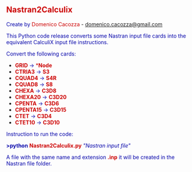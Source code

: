 ## <span style="color: #cc0000">Nastran2Calculix</span>

<span style="color: #0504aa">Create by</span> <span style="color: #cc0000">Domenico Cacozza</span> - domenico.cacozza@gmail.com


<span style="color: #0504aa">This Python code release converts some Nastran input  file cards into the  equivalent CalculiX input file instructions.</span>


<span style="color: #0504aa">Convert the following cards:</span>
* <span style="color: #cc0000">**GRID**</span> <span style="color: #0504aa">&rightarrow;</span> <span style="color: #cc0000">***Node**</span>
* <span style="color: #cc0000">**CTRIA3**</span> <span style="color: #0504aa">&rightarrow;</span> <span style="color: #cc0000">**S3**</span>
* <span style="color: #cc0000">**CQUAD4**</span> <span style="color: #0504aa">&rightarrow;</span> <span style="color: #cc0000">**S4R**</span>
* <span style="color: #cc0000">**CQUAD8**</span> <span style="color: #0504aa">&rightarrow;</span> <span style="color: #cc0000">**S8**</span>
* <span style="color: #cc0000">**CHEXA**</span> <span style="color: #0504aa">&rightarrow;</span> <span style="color: #cc0000">**C3D8**</span>
* <span style="color: #cc0000">**CHEXA20**</span> <span style="color: #0504aa">&rightarrow;</span> <span style="color: #cc0000">**C3D20**</span>
* <span style="color: #cc0000">**CPENTA**</span> <span style="color: #0504aa">&rightarrow;</span> <span style="color: #cc0000">**C3D6**</span>
* <span style="color: #cc0000">**CPENTA15**</span> <span style="color: #0504aa">&rightarrow;</span> <span style="color: #cc0000">**C3D15**</span>
* <span style="color: #cc0000">**CTET**</span> <span style="color: #0504aa">&rightarrow;</span> <span style="color: #cc0000">**C3D4**</span>
* <span style="color: #cc0000">**CTET10**</span> <span style="color: #0504aa">&rightarrow;</span> <span style="color: #cc0000">**C3D10**</span>

<span style="color: #0504aa">Instruction to run the code:</span>

<span style="color: #0504aa">**>python**</span> <span style="color: #cc0000">**Nastran2Calculix.py**</span> <span style="color: #0504aa">*"Nastran input file"*</span>

<span style="color: #0504aa">A file with the same name and extension <span style="color: #cc0000">**.inp**</span> it will be created in the Nastran file folder.</span>
